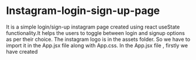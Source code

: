 # Instagram-login-sign-up-page
It is a simple login/sign-up instagram page created using react useState functionality.It helps the users to toggle between login and signup options as per their choice.
The instagram logo is in the assets folder. So we have to import it in the App.jsx file along with App.css.
In the App.jsx file , firstly we have created 
